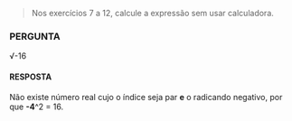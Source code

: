 > Nos exercícios 7 a 12, calcule a expressão sem usar calculadora.

### PERGUNTA

√-16

#### RESPOSTA

Não existe número real cujo o índice seja par **e** o radicando negativo, por que **-4**^2 = 16.
